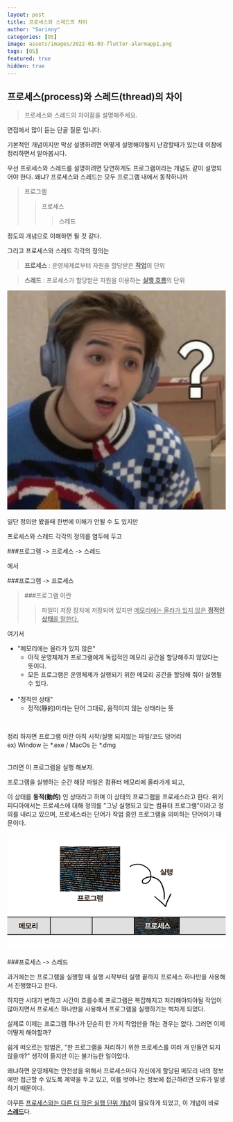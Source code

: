 ```yaml
---
layout: post
title: 프로세스와 스레드의 차이
author: "Sorinny"
categories: [OS]
image: assets/images/2022-01-03-flutter-alarmapp1.png
tags: [OS]
featured: true
hidden: true
---
```


## 프로세스(process)와 스레드(thread)의 차이


>프로세스와 스레드의 차이점을 설명해주세요.


면접에서 많이 듣는 단골 질문 입니다.

기본적인 개념이지만 막상 설명하려면 어떻게 설명해야될지 난감할때가 있는데
이참에 정리하면서 알아봅시다.

우선 프로세스와 스레드를 설명하려면 당연하게도 프로그램이라는 개념도 같이 설명되어야 한다.
왜냐?
프로세스와 스레드는 모두 프로그램 내에서 동작하니까

>프로그램
>   >프로세스
>   >
>   >   >스레드

정도의 개념으로 이해하면 될 것 같다.

그리고 프로세스와 스레드 각각의 정의는

> **프로세스** : 운영체제로부터 자원을 할당받은 <u>**작업**</u>의 단위
> 

> **스레드** : 프로세스가 할당받은 자원을 이용하는 <u>**실행 흐름**</u>의 단위


 ![](/assets/images/물음표1.jpeg)
 

일단 정의만 봤을때 한번에 이해가 안될 수 도 있지만

프로세스와 스레드 각각의 정의를 염두에 두고

###프로그램 -> 프로세스 -> 스레드

에서 

###프로그램 -> 프로세스

> ###프로그램 이란
> > 파일이 저장 장치에 저장되어 있지만 <u>메모리에는 올라가 있지 않은 **정적인 상태**를 말한다.</u>

여기서

- "메모리에는 올라가 있지 않은" 
  - 아직 운영체제가 프로그램에게 독립적인 메모리 공간을 할당해주지 않았다는 뜻이다. 
  - 모든 프로그램은 운영체제가 실행되기 위한 메모리 공간을 할당해 줘야 실행될 수 있다.
<br><br>
- "정적인 상태"
  - 정적(靜的)이라는 단어 그대로, 움직이지 않는 상태라는 뜻

<br>

정리 하자면 프로그램 이란 아직 시작/실행 되지않는 파일/코드 덩어리<br>
ex) Window 는 *.exe / MacOs 는 *.dmg

<br>
그러면 이 프로그램을 실행 해보자.


프로그램을 실행하는 순간 해당 파일은 컴퓨터 메모리에 올라가게 되고,

이 상태를 **동적(動的)** 인 상태라고 하며 이 상태의 프로그램을 프로세스라고 한다.
위키피디아에서는 프로세스에 대해 정의를 "그냥 실행되고 있는 컴퓨터 프로그램"이라고 정의를 내리고 있으며,
프로세스라는 단어가 작업 중인 프로그램을 의미하는 단어이기 때문이다.


![프로그램 실행](/assets/images/2022-01-12-OS-1프로그램실행프로세스.png)


###프로세스 -> 스레드

과거에는는 프로그램을 실행할 때 실행 시작부터 실행 끝까지 프로세스 하나만을 사용해서 진행했다고 한다.

하지만 시대가 변하고 시간이 흐를수록 프로그램은 복잡해지고 처리해야되야될 작업이 많아지면서
프로세스 하나만을 사용해서 프로그램을 실행하기는 벅차게 되었다. 

실제로 이제는 프로그램 하나가 단순히 한 가지 작업만을 하는 경우는 없다. 그러면 이제 어떻게 해야할까?


쉽게 떠오르는 방법은, "한 프로그램을 처리하기 위한 프로세스를 여러 개 만들면 되지 않을까?" 생각이 들지만 이는 불가능한 일이었다.

왜냐하면 운영체제는 안전성을 위해서 프로세스마다 자신에게 할당된 메모리 내의 정보에만 접근할 수 있도록 제약을 두고 있고, 이를 벗어나는 정보에 접근하려면 오류가 발생하기 때문이다.

아무튼 <u>프로세스와는 다른 더 작은 실행 단위 개념</u>이 필요하게 되었고, 이 개념이 바로 <u>**스레드**</u>다.